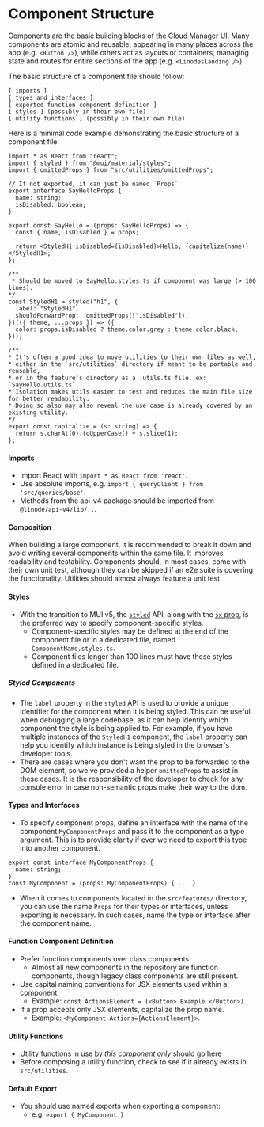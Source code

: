 # Component Structure

Components are the basic building blocks of the Cloud Manager UI. Many components are atomic and reusable, appearing in many places across the app (e.g. `<Button />`), while others act as layouts or containers, managing state and routes for entire sections of the app (e.g. `<LinodesLanding />`).

The basic structure of a component file should follow:

```
[ imports ]
[ types and interfaces ]
[ exported function component definition ]
[ styles ] (possibly in their own file)
[ utility functions ] (possibly in their own file)
```

Here is a minimal code example demonstrating the basic structure of a component file:

```tsx
import * as React from "react";
import { styled } from "@mui/material/styles";
import { omittedProps } from "src/utilities/omittedProps";

// If not exported, it can just be named `Props`
export interface SayHelloProps {
  name: string;
  isDisabled: boolean;
}

export const SayHello = (props: SayHelloProps) => {
  const { name, isDisabled } = props;

  return <StyledH1 isDisabled={isDisabled}>Hello, {capitalize(name)}</StyledH1>;
};

/**
 * Should be moved to SayHello.styles.ts if component was large (> 100 lines).
*/
const StyledH1 = styled("h1", {
  label: "StyledH1",
  shouldForwardProp:  omittedProps(["isDisabled"]),
})(({ theme, ...props }) => ({
  color: props.isDisabled ? theme.color.grey : theme.color.black,
}));

/**
* It's often a good idea to move utilities to their own files as well,
* either in the `src/utilities` directory if meant to be portable and reusable,
* or in the feature's directory as a .utils.ts file. ex: `SayHello.utils.ts`.
* Isolation makes utils easier to test and reduces the main file size for better readability.
* Doing so also may also reveal the use case is already covered by an existing utility.
*/
export const capitalize = (s: string) => {
  return s.charAt(0).toUpperCase() + s.slice(1);
};
```

#### Imports

- Import React with `import * as React from 'react'`.
- Use absolute imports, e.g. `import { queryClient } from 'src/queries/base'`.
- Methods from the api-v4 package should be imported from `@linode/api-v4/lib/..`.

#### Composition

When building a large component, it is recommended to break it down and avoid writing several components within the same file. It improves readability and testability. Components should, in most cases, come with their own unit test, although they can be skipped if an e2e suite is covering the functionality.
Utilities should almost always feature a unit test.

#### Styles

- With the transition to MUI v5, the [`styled`](https://mui.com/system/styled/) API, along with the [`sx` prop](https://mui.com/system/getting-started/the-sx-prop/), is the preferred way to specify component-specific styles.
  - Component-specific styles may be defined at the end of the component file or in a dedicated file, named `ComponentName.styles.ts`.
  - Component files longer than 100 lines must have these styles defined in a dedicated file.

##### Styled Components
- The `label` property in the `styled` API is used to provide a unique identifier for the component when it is being styled. This can be useful when debugging a large codebase, as it can help identify which component the style is being applied to. For example, if you have multiple instances of the `StyledH1` component, the `label` property can help you identify which instance is being styled in the browser's developer tools.
- There are cases where you don't want the prop to be forwarded to the DOM element, so we've provided a helper `omittedProps` to assist in these cases.
It is the responsibility of the developer to check for any console error in case non-semantic props make their way to the dom.

#### Types and Interfaces

- To specify component props, define an interface with the name of the component `MyComponentProps` and pass it to the component as a type argument. This is to provide clarity if ever we need to export this type into another component.
```
export const interface MyComponentProps {
  name: string;
}
const MyComponent = (props: MyComponentProps) { ... }
```
- When it comes to components located in the `src/features/` directory, you can use the name `Props` for their types or interfaces, unless exporting is necessary. In such cases, name the type or interface after the component name.
#### Function Component Definition

- Prefer function components over class components.
  - Almost all new components in the repository are function components, though legacy class components are still present.
- Use capital naming conventions for JSX elements used within a component.
  - Example: `const ActionsElement = (<Button> Example </Button>)`.
- If a prop accepts only JSX elements, capitalize the prop name.
  - Example: `<MyComponent Actions={ActionsElement}>`.

#### Utility Functions

- Utility functions in use by _this component only_ should go here
- Before composing a utility function, check to see if it already exists in `src/utilities`.

#### Default Export

- You should use named exports when exporting a component:
  - e.g. `export { MyComponent }`
